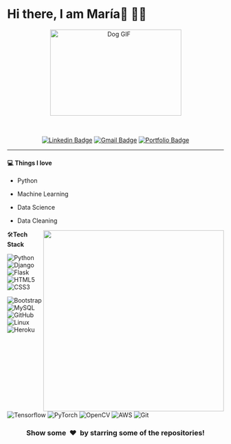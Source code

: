 # Hi there, I am María👋 👩‍💻

<div id="header" align="center">
  <img align = "center" src="https://media.giphy.com/media/Dh5q0sShxgp13DwrvG/giphy.gif" alt="Dog GIF" width="305" height="200">
</div> 


<br>
</br>
<div align="center"> 
  
[![Linkedin Badge](https://img.shields.io/badge/-mariaaguileragarcia-blue?style=flat-square&logo=Linkedin&logoColor=white&link=https://www.linkedin.com/in/mariaaguileragarcia/)](https://www.linkedin.com/in/mariaaguileragarcia/)
[![Gmail Badge](https://img.shields.io/badge/-mariaaguilera979797@gmail.com-c14438?style=flat-square&logo=Gmail&logoColor=white&link=mailto:mariaaguilera979797@gmail.com)](mailto:mariaaguilera979797@gmail.com)
[![Portfolio Badge](https://img.shields.io/badge/Portfolio%20Website%20-8A2BE2?style=flat-square&logo=Homeassistant&logoColor=white&link=https://maria-aguilera.github.io/)](https://maria-aguilera.github.io/)

</div>




---



#### 💻 **Things I love**
- Python
- Machine Learning 
- Data Science
- Data Cleaning

    <a href="https://github.com/anuraghazra/github-readme-stats" title="Go to Source">
      <img align="right" width=420 height="auto" src="https://github-readme-stats.vercel.app/api?username=rajaprerak&show_icons=true&theme=dark&border_color=61dafb&hide_border=true&include_all_commits=true" />
    </a>
    
🛠**Tech Stack**

![Python](https://img.shields.io/badge/-Python-000000?style=flat&logo=python)
![Django](https://img.shields.io/badge/-Django-000000?style=flat&logo=Django)
![Flask](https://img.shields.io/badge/-Flask-000000?style=flat&logo=Flask)
![HTML5](https://img.shields.io/badge/-HTML5-000000?style=flat&logo=HTML5)
![CSS3](https://img.shields.io/badge/-CSS3-000000?style=flat&logo=CSS3)

![Bootstrap](https://img.shields.io/badge/-Bootstrap-000000?style=flat&logo=bootstrap)
![MySQL](https://img.shields.io/badge/-MySQL-000000?style=flat&logo=MySQL)
![GitHub](https://img.shields.io/badge/-GitHub-000000?style=flat&logo=github&logoColor=FFFFFF)
![Linux](https://img.shields.io/badge/-Linux-000000?style=flat&logo=linux&logoColor=FCC624)
![Heroku](https://img.shields.io/badge/-Heroku-000000?style=flat&logo=heroku)

![Tensorflow](https://img.shields.io/badge/-Tensorflow-000000?style=flat&logo=tensorflow)
![PyTorch](https://img.shields.io/badge/-PyTorch-000000?style=flat&logo=pytorch)
![OpenCV](https://img.shields.io/badge/-OpenCV-000000?style=flat&logo=opencv)
![AWS](https://img.shields.io/badge/AWS-000000?style=flat-square&logo=amazon-aws)
![Git](https://img.shields.io/badge/-Git-000000?style=flat&logo=git&logoColor=F05032)








<div align="center">
    <h3 align="center">Show some &nbsp;❤️&nbsp; by starring some of the repositories!</h3>
</div>
